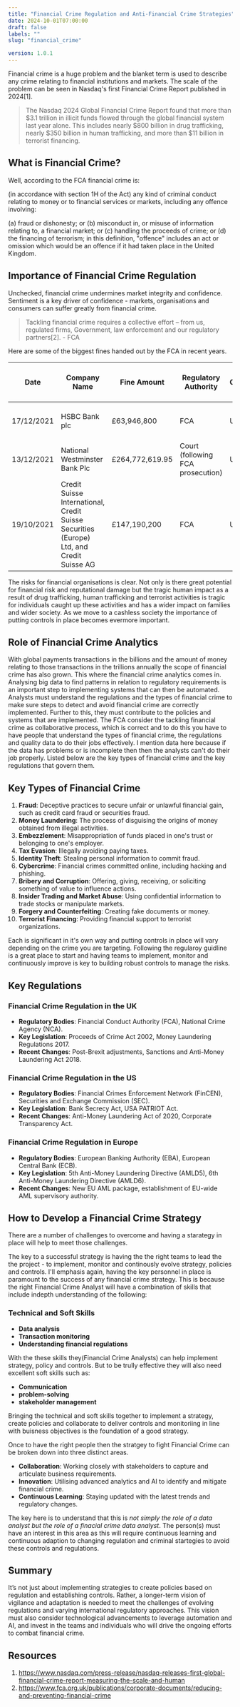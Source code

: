 ```yaml
---
title: "Financial Crime Regulation and Anti-Financial Crime Strategies"
date: 2024-10-01T07:00:00
draft: false
labels: ""
slug: "financial_crime"

version: 1.0.1
---
```


<!-- <img class="preview" src="../../images/financial_crime.jpg" alt="A thief rabbit stealing money from a safe"> -->

Financial crime is a huge problem and the blanket term is used to describe any crime relating to financial institutions and markets.  The scale of the problem can be seen in Nasdaq's first Financial Crime Report published in 2024[1].

> The Nasdaq 2024 Global Financial Crime Report found that more than $3.1 trillion in illicit funds flowed through the global financial system last year alone. This includes nearly $800 billion in drug trafficking, nearly $350 billion in human trafficking, and more than $11 billion in terrorist financing.

## What is Financial Crime?

Well, according to the FCA financial crime is:

(in accordance with section 1H of the Act) any kind of criminal conduct relating to money or to financial services or markets, including any offence involving:

(a) fraud or dishonesty; or
(b) misconduct in, or misuse of information relating to, a financial market; or
(c) handling the proceeds of crime; or
(d) the financing of terrorism;
in this definition, "offence" includes an act or omission which would be an offence if it had taken place in the United Kingdom.




## Importance of Financial Crime Regulation

Unchecked, financial crime undermines market integrity and confidence. Sentiment is a key driver of confidence - markets, organisations and consumers can suffer greatly from financial crime.  

> Tackling financial crime requires a collective effort – from us, regulated firms, Government, law enforcement and our regulatory partners[2]. - FCA

Here are some of the biggest fines handed out by the FCA in recent years.


| Date       | Company Name                        | Fine Amount       | Regulatory Authority | Country       | Financial Crime Type/Reason for Fine |
|------------|-------------------------------------|-------------------|----------------------|---------------|--------------------------------------|
| 17/12/2021 | HSBC Bank plc                       | £63,946,800       | FCA                  | UK            | Money laundering control failures    |
| 13/12/2021 | National Westminster Bank Plc       | £264,772,619.95   | Court (following FCA prosecution) | UK | Money laundering                     |
| 19/10/2021 | Credit Suisse International, Credit Suisse Securities (Europe) Ltd, and Credit Suisse AG | £147,190,200 | FCA | UK | Serious financial crime control failings |

The risks for financial organisations is clear. Not only is there great potential for financial risk and reputational damage but the tragic human impact as a result of drug trafficking, human trafficking and terrorist activities is tragic for individuals caught up these activities and has a wider impact on families and wider society.  As we move to a cashless society the importance of putting controls in place becomes evermore important. 

## Role of Financial Crime Analytics

With global payments transactions in the billions and the amount of money relating to those transactions in the trillions annually the scope of financial crime has also grown.  This where the financial crime analytics comes in. Analysing big data to find patterns in relation to regulatory requirements is an important step to implementing systems that can then be automated. Analysts must understand the regulations and the types of financial crime to make sure steps to detect and avoid financial crime are correctly implemented.  Further to this, they must contribute to the policies and systems that are implemented. The FCA consider the tackling financial crime as collaborative process, which is correct and to do this you have to have people that understand the types of financial crime, the regulations and quality data to do their jobs effectively. I mention data here because if the data has problems or is incomplete then then the analysts can't do their job properly. Listed below are the key types of financial crime and the key regulations that govern them. 

## Key Types of Financial Crime

1. **Fraud**: Deceptive practices to secure unfair or unlawful financial gain, such as credit card fraud or securities fraud.
2. **Money Laundering**: The process of disguising the origins of money obtained from illegal activities.
3. **Embezzlement**: Misappropriation of funds placed in one's trust or belonging to one's employer.
4. **Tax Evasion**: Illegally avoiding paying taxes.
5. **Identity Theft**: Stealing personal information to commit fraud.
6. **Cybercrime**: Financial crimes committed online, including hacking and phishing.
7. **Bribery and Corruption**: Offering, giving, receiving, or soliciting something of value to influence actions.
8. **Insider Trading and Market Abuse**: Using confidential information to trade stocks or manipulate markets.
9. **Forgery and Counterfeiting**: Creating fake documents or money.
10. **Terrorist Financing**: Providing financial support to terrorist organizations.

Each is significant in it's own way and putting controls in place will vary depending on the crime you are targeting. Following the regularoy guidline is a great place to start and having teams to implement, monitor and continuously improve is key to building robust controls to manage the risks.

## Key Regulations

### Financial Crime Regulation in the UK
- **Regulatory Bodies**: Financial Conduct Authority (FCA), National Crime Agency (NCA).
- **Key Legislation**: Proceeds of Crime Act 2002, Money Laundering Regulations 2017.
- **Recent Changes**: Post-Brexit adjustments, Sanctions and Anti-Money Laundering Act 2018.

### Financial Crime Regulation in the US
- **Regulatory Bodies**: Financial Crimes Enforcement Network (FinCEN), Securities and Exchange Commission (SEC).
- **Key Legislation**: Bank Secrecy Act, USA PATRIOT Act.
- **Recent Changes**: Anti-Money Laundering Act of 2020, Corporate Transparency Act.

### Financial Crime Regulation in Europe
- **Regulatory Bodies**: European Banking Authority (EBA), European Central Bank (ECB).
- **Key Legislation**: 5th Anti-Money Laundering Directive (AMLD5), 6th Anti-Money Laundering Directive (AMLD6).
- **Recent Changes**: New EU AML package, establishment of EU-wide AML supervisory authority.



<!-- ## Key Plocies and Regulations

Key policies and regulations have been established globally to tackle various types of financial crime. Here are some of the most significant ones:

1. **Anti-Money Laundering (AML) Regulations**:
   - **Financial Action Task Force (FATF) Recommendations**: These are international standards aimed at combating money laundering and terrorist financing. They include measures for customer due diligence, reporting suspicious transactions, and international cooperation⁸.
   - **EU Anti-Money Laundering Directives (AMLD)**: The 5th and 6th AML Directives enhance the EU's framework for combating money laundering and terrorist financing by improving transparency and cooperation among member states².

2. **Know Your Customer (KYC) and Customer Due Diligence (CDD)**:
   - **KYC Requirements**: Financial institutions must verify the identity of their clients to prevent money laundering and fraud. This includes collecting and verifying personal information and monitoring transactions for suspicious activity⁶.

3. **Sanctions and Embargoes**:
   - **Office of Foreign Assets Control (OFAC)**: In the US, OFAC administers and enforces economic and trade sanctions based on US foreign policy and national security goals⁶.
   - **EU Sanctions**: The EU imposes sanctions to maintain international peace and security, prevent conflicts, and support democracy, the rule of law, and human rights².

4. **Anti-Bribery and Corruption Laws**:
   - **UK Bribery Act 2010**: This act makes it illegal to offer, promise, give, request, or accept bribes. It applies to UK companies and individuals, regardless of where the bribery occurs⁶.
   - **Foreign Corrupt Practices Act (FCPA)**: In the US, the FCPA prohibits companies and their employees from bribing foreign officials to obtain or retain business⁶.

5. **Fraud Prevention**:
   - **Sarbanes-Oxley Act (SOX)**: This US law aims to protect investors from fraudulent financial reporting by corporations. It includes provisions for internal controls and auditing procedures⁶.
   - **UK Fraud Act 2006**: This act defines and criminalizes various types of fraud, including false representation, failing to disclose information, and abuse of position⁶.

6. **Cybercrime Regulations**:
   - **General Data Protection Regulation (GDPR)**: In the EU, GDPR protects personal data and privacy, which helps prevent identity theft and other cybercrimes².
   - **Computer Fraud and Abuse Act (CFAA)**: In the US, the CFAA addresses computer-related offenses, including hacking and unauthorized access to computer systems⁶. -->

## How to Develop a Financial Crime Strategy

There are a number of challenges to overcome and having a starategy in place will help to meet those challenges.

The key to a successful strategy is having the the right teams to lead the the project - to implement, monitor and continously evolve strategy, policies and controls. I'll emphasis again, having the key personnel in place is paramount to the success of any financial crime strategy.  This is because the right Financial Crime Analyst will have a combination of skills that include indepth understanding of the following:

### Technical and Soft Skills

- **Data analysis**
- **Transaction monitoring**
- **Understanding financial regulations**

With the these skills they(Financial Crime Analysts) can help implement strategy, policy and controls.  But to be trully effective they will also need excellent soft skills such as:

- **Communication**
- **problem-solving**
- **stakeholder management**

Bringing the technical and soft skills together to implement a strategy, create policies and collaborate to deliver controls and monitoriing in line with buisness objectives is the foundation of a good strategy.

Once to have the right people then the stratgey to fight Financial Crime can be broken down into three distinct areas.

- **Collaboration**: Working closely with stakeholders to capture and articulate business requirements.
- **Innovation**: Utilising advanced analytics and AI to identify and mitigate financial crime.
- **Continuous Learning**: Staying updated with the latest trends and regulatory changes.

The key here is to understand that this is *not simply the role of a data analyst but the role of a finacial crime data analyst*. The person(s) must have an interest in this area as this will require continuous learning and continuous adaption to changing regulation and criminal startegies to avoid these controls and regulations.

## Summary

It’s not just about implementing strategies to create policies based on regulation and establishing controls. Rather, a longer-term vision of vigilance and adaptation is needed to meet the challenges of evolving regulations and varying international regulatory approaches. This vision must also consider technological advancements to leverage automation and AI, and invest in the teams and individuals who will drive the ongoing efforts to combat financial crime.

## Resources

1. https://www.nasdaq.com/press-release/nasdaq-releases-first-global-financial-crime-report-measuring-the-scale-and-human
2. https://www.fca.org.uk/publications/corporate-documents/reducing-and-preventing-financial-crime
<!-- (1) How new rules on financial crime will impact the EU AML regime. https://www.ey.com/en_gl/insights/financial-services/emeia/how-new-rules-on-financial-crime-will-impact-the-eu-aml-regime.
(2) Financial Crime Guide: A firm s guide to countering financial crime .... https://www.handbook.fca.org.uk/handbook/FCG.pdf.
(3) 2024 Financial Crime Market Outlook: The United Kingdom and Europe. https://www.amlrightsource.com/news/2024-financial-crime-market-outlook-the-united-kingdom-and-europe.
(4) Money Laundering Regulations | FCA - Financial Conduct Authority. https://www.fca.org.uk/firms/financial-crime/money-laundering-regulations.
(5) Financial Crime | United Kingdom | Global law firm - Norton Rose Fulbright. https://www.nortonrosefulbright.com/en-gb/knowledge/publications/80e4eaa0/financial-crime.

(1) Cracking The Code: Understanding The FATF Recommendations Explained. https://financialcrimeacademy.org/fatf-recommendations-explained/.
(2) Stronger EU rules to fight financial crime. https://finance.ec.europa.eu/financial-crime/amla/stronger-eu-rules-fight-financial-crime_en.
(3) Anti-Money Laundering (AML): What It Is, Its History ... - Investopedia. https://www.investopedia.com/terms/a/aml.asp.
(4) FCA update on reducing and preventing financial crime. https://www.regulationtomorrow.com/eu/fca-update-on-reducing-and-preventing-financial-crime/.
(5) Financial crime. https://www.fca.org.uk/firms/financial-crime.
(6) Reducing and preventing financial crime | FCA - Financial Conduct Authority. https://www.fca.org.uk/publications/corporate-documents/reducing-and-preventing-financial-crime.
(7) Financial Crime Guide: A firm s guide to countering financial crime .... https://www.handbook.fca.org.uk/handbook/FCG.pdf.
(8) The effectiveness of financial crime risk management reform and next .... https://www2.deloitte.com/content/dam/Deloitte/us/Documents/dcrs/Deloitte_IIF_The%20effectiveness%20of%20financial%20crime%20risk%20management.pdf.
(9) . https://bing.com/search?q=types+of+financial+crime.
(10) Understanding Types of Financial Crime: A Comprehensive Guide - LexisNexis. https://www.lexisnexis.com/blogs/gb/b/compliance-risk-due-diligence/posts/types-financial-crime.
(11) Different Types Of Financial Crime. https://financialcrimeacademy.org/different-types-of-financial-crime/.
(12) Types of Financial Crime: Definition, Examples & Trends - SEON. https://seon.io/resources/financial-crimes/.
(13) Fraud and economic crime - The Crown Prosecution Service. https://www.cps.gov.uk/crime-info/fraud-and-economic-crime.
(14) Cracking the Code: How Big Data Analysis Transforms AML. https://financialcrimeacademy.org/big-data-analysis-in-aml/.
(15) How data analytics is leading the fight against financial crime - EY. https://www.ey.com/en_bg/consulting/how-data-analytics-is-leading-the-fight-against-financial-crime.
(16) Defending Against Financial Crime: Exploring Transaction Monitoring Tools. https://financialcrimeacademy.org/transaction-monitoring-tools/.
(17) Transforming approaches to AML and financial crime - McKinsey & Company. https://www.mckinsey.com/~/media/McKinsey/Business%20Functions/Risk/Our%20Insights/Transforming%20approaches%20to%20AML%20and%20financial%20crime/Transforming-approaches-to-AML-and-financial%20crime-vF.pdf. -->